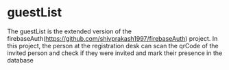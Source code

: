 # guestList
The guestList is the extended version of the firebaseAuth(https://github.com/shivprakash1997/firebaseAuth) project. In this project, the person at the registration desk can scan the qrCode of the invited person and check if they were invited and mark their presence in the database
